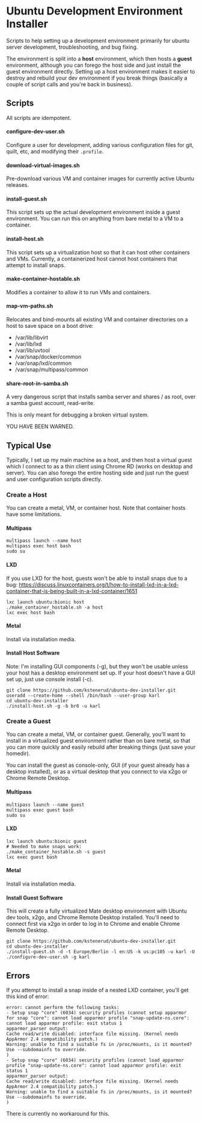 Ubuntu Development Environment Installer
========================================

Scripts to help setting up a development environment primarily for ubuntu server development, troubleshooting, and bug fixing.

The environment is split into a **host** environment, which then hosts a **guest** environment, although you can forego the host side and just install the guest environment directly. Setting up a host environment makes it easier to destroy and rebuild your dev environment if you break things (basically a couple of script calls and you're back in business).


Scripts
-------

All scripts are idempotent.


#### configure-dev-user.sh

Configure a user for development, adding various configuration files for git, quilt, etc, and modifying their `.profile`.


#### download-virtual-images.sh

Pre-download various VM and container images for currently active Ubuntu releases.


#### install-guest.sh

This script sets up the actual development environment inside a guest environment. You can run this on anything from bare metal to a VM to a container.


#### install-host.sh

This script sets up a virtualization host so that it can host other containers and VMs.
Currently, a containerized host cannot host containers that attempt to install snaps.


#### make-container-hostable.sh

Modifies a container to allow it to run VMs and containers.


#### map-vm-paths.sh

Relocates and bind-mounts all existing VM and container directories on a host to save space on a boot drive:

 * /var/lib/libvirt
 * /var/lib/lxd
 * /var/lib/uvtool
 * /var/snap/docker/common
 * /var/snap/lxd/common
 * /var/snap/multipass/common


#### share-root-in-samba.sh

A very dangerous script that installs samba server and shares / as root, over a samba guest account, read-write.

This is only meant for debugging a broken virtual system.

YOU HAVE BEEN WARNED.


Typical Use
-----------

Typically, I set up my main machine as a host, and then host a virtual guest which I connect to as a thin client using Chrome RD (works on desktop and server). You can also forego the entire hosting side and just run the guest and user configuration scripts directly.


### Create a Host

You can create a metal, VM, or container host. Note that container hosts have some limitations.

#### Multipass

    multipass launch --name host
    multipass exec host bash
    sudo su

#### LXD

If you use LXD for the host, guests won't be able to install snaps due to a bug: https://discuss.linuxcontainers.org/t/how-to-install-lxd-in-a-lxd-container-that-is-being-built-in-a-lxd-container/1651

    lxc launch ubuntu:bionic host
    ./make_container_hostable.sh -a host
    lxc exec host bash

#### Metal

Install via installation media.


#### Install Host Software

Note: I'm installing GUI components (-g), but they won't be usable unless your host has a desktop environment set up. If your host doesn't have a GUI set up, just use console install (-c).

    git clone https://github.com/kstenerud/ubuntu-dev-installer.git
    useradd --create-home --shell /bin/bash --user-group karl
    cd ubuntu-dev-installer
    ./install-host.sh -g -b br0 -u karl


### Create a Guest

You can create a metal, VM, or container guest. Generally, you'll want to install in a virtualized guest environment rather than on bare metal, so that you can more quickly and easily rebuild after breaking things (just save your homedir).

You can install the guest as console-only, GUI (if your guest already has a desktop installed), or as a virtual desktop that you connect to via x2go or Chrome Remote Desktop.

#### Multipass

    multipass launch --name guest
    multipass exec guest bash
    sudo su

#### LXD

    lxc launch ubuntu:bionic guest
    # Needed to make snaps work:
    ./make_container_hostable.sh -s guest
    lxc exec guest bash

#### Metal

Install via installation media.


#### Install Guest Software

This will create a fully virtualized Mate desktop environment with Ubuntu dev tools, x2go, and Chrome Remote Desktop installed. You'll need to connect first via x2go in order to log in to Chrome and enable Chrome Remote Desktop.

    git clone https://github.com/kstenerud/ubuntu-dev-installer.git
    cd ubuntu-dev-installer
    ./install-guest.sh -d -t Europe/Berlin -l en:US -k us:pc105 -u karl -U
    ./configure-dev-user.sh -g karl



Errors
------

If you attempt to install a snap inside of a nested LXD container, you'll get this kind of error:

    error: cannot perform the following tasks:
    - Setup snap "core" (6034) security profiles (cannot setup apparmor for snap "core": cannot load apparmor profile "snap-update-ns.core": cannot load apparmor profile: exit status 1
    apparmor_parser output:
    Cache read/write disabled: interface file missing. (Kernel needs AppArmor 2.4 compatibility patch.)
    Warning: unable to find a suitable fs in /proc/mounts, is it mounted?
    Use --subdomainfs to override.
    )
    - Setup snap "core" (6034) security profiles (cannot load apparmor profile "snap-update-ns.core": cannot load apparmor profile: exit status 1
    apparmor_parser output:
    Cache read/write disabled: interface file missing. (Kernel needs AppArmor 2.4 compatibility patch.)
    Warning: unable to find a suitable fs in /proc/mounts, is it mounted?
    Use --subdomainfs to override.
    )

There is currently no workaround for this.
